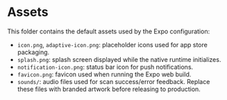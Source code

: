 # Assets
This folder contains the default assets used by the Expo configuration:
- `icon.png`, `adaptive-icon.png`: placeholder icons used for app store packaging.
- `splash.png`: splash screen displayed while the native runtime initializes.
- `notification-icon.png`: status bar icon for push notifications.
- `favicon.png`: favicon used when running the Expo web build.
- `sounds/`: audio files used for scan success/error feedback.
Replace these files with branded artwork before releasing to production.